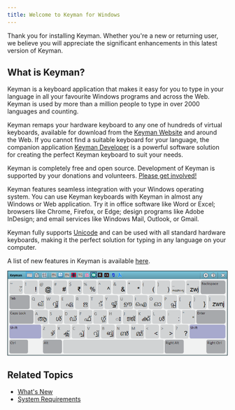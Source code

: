 ```yaml
---
title: Welcome to Keyman for Windows
---
```


Thank you for installing Keyman. Whether you're a new or returning user,
we believe you will appreciate the significant enhancements in this
latest version of Keyman.

## What is Keyman?

Keyman is a keyboard application that makes it easy for you to type in
your language in all your favourite Windows programs and across the Web.
Keyman is used by more than a million people to type in over 2000
languages and counting.

Keyman remaps your hardware keyboard to any one of hundreds of virtual
keyboards, available for download from the
[Keyman Website](https://keyman.com/keyboards) and around the Web. If
you cannot find a suitable keyboard for your language, the companion
application [Keyman Developer](https://keyman.com/developer/) is a
powerful software solution for creating the perfect Keyman keyboard to
suit your needs.

Keyman is completely free and open source. Development of Keyman is
supported by your donations and volunteers.
[Please get involved!](https://keyman.com/about/get-involved)

Keyman features seamless integration with your Windows operating system.
You can use Keyman keyboards with Keyman in almost any Windows or
Web application. Try it in office software like Word or Excel; browsers
like Chrome, Firefox, or Edge; design programs like Adobe InDesign; and
email services like Windows Mail, Outlook, or Gmail.

Keyman fully supports [Unicode](https://www.unicode.org/) and can be
used with all standard hardware keyboards, making it the perfect
solution for typing in any language on your computer.

A list of new features in Keyman is available [here](whatsnew).

![](../desktop_images/osk_keyboard.png)

## Related Topics

-   [What's New](whatsnew)
-   [System Requirements](requirements)
